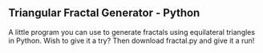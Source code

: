 ## Triangular Fractal Generator - Python
A little program you can use to generate fractals using equilateral triangles in Python.
Wish to give it a try? Then download fractal.py and give it a run! 
